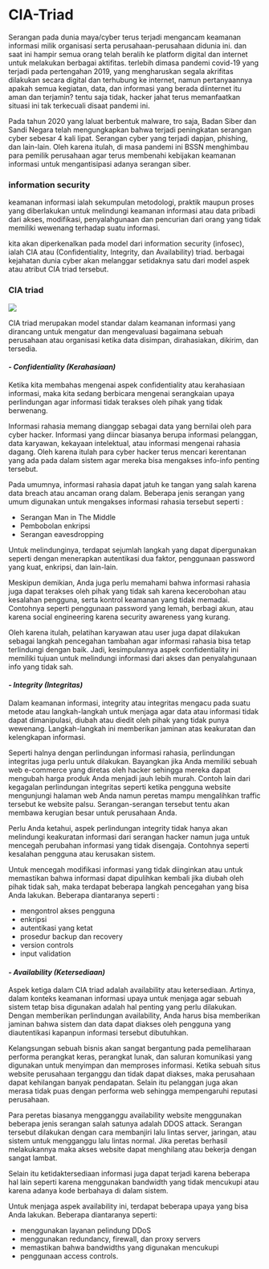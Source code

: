 # CIA-Triad
Serangan pada dunia maya/cyber terus terjadi mengancam keamanan informasi milik organisasi serta perusahaan-perusahaan didunia ini. dan saat ini hampir semua orang telah beralih ke platform digital dan internet untuk melakukan berbagai aktifitas. terlebih dimasa pandemi covid-19 yang terjadi pada pertengahan 2019, yang mengharuskan segala akrifitas dilakukan secara digital dan terhubung ke internet, namun pertanyaannya apakah semua kegiatan, data, dan informasi yang berada diinternet itu aman dan terjamin? tentu saja tidak, hacker jahat terus memanfaatkan situasi ini tak terkecuali disaat pandemi ini.

Pada tahun 2020 yang laluat berbentuk malware, tro saja, Badan Siber dan Sandi Negara telah mengungkapkan bahwa terjadi peningkatan serangan cyber sebesar 4 kali lipat. Serangan cyber yang terjadi dapjan, phishing, dan lain-lain. Oleh karena itulah, di masa pandemi ini BSSN menghimbau para pemilik perusahaan agar terus membenahi kebijakan keamanan informasi untuk mengantisipasi adanya serangan siber.

### information security

keamanan informasi ialah sekumpulan metodologi, praktik maupun proses yang diberlakukan untuk melindungi keamanan informasi atau data pribadi dari akses, modifikasi, penyalahgunaan dan pencurian dari orang yang tidak memiliki wewenang terhadap suatu informasi.

kita akan diperkenalkan pada model dari information security (infosec), ialah CIA atau (Confidentiality, Integrity, dan Availability) triad. berbagai kejahatan dunia cyber akan melanggar setidaknya satu dari model aspek atau atribut CIA triad tersebut.

### CIA triad

![](https://logique.s3.ap-southeast-1.amazonaws.com/2021/02/CIA-triad.jpg)

CIA triad merupakan model standar dalam keamanan informasi yang dirancang untuk mengatur dan mengevaluasi bagaimana sebuah perusahaan atau organisasi ketika data disimpan, dirahasiakan, dikirim, dan tersedia.

#### *- Confidentiality (Kerahasiaan)*

Ketika kita membahas mengenai aspek confidentiality atau kerahasiaan informasi, maka kita sedang berbicara mengenai serangkaian upaya perlindungan agar informasi tidak terakses oleh pihak yang tidak berwenang.

Informasi rahasia memang dianggap sebagai data yang bernilai oleh para cyber hacker. Informasi yang diincar biasanya berupa informasi pelanggan, data karyawan, kekayaan intelektual, atau informasi mengenai rahasia dagang. Oleh karena itulah para cyber hacker terus mencari kerentanan yang ada pada dalam sistem agar mereka bisa mengakses info-info penting tersebut.

Pada umumnya, informasi rahasia dapat jatuh ke tangan yang salah karena data breach atau ancaman orang dalam. Beberapa jenis serangan yang umum digunakan untuk mengakses informasi rahasia tersebut seperti :

- Serangan Man in The Middle
- Pembobolan enkripsi
- Serangan eavesdropping

Untuk melindunginya, terdapat sejumlah langkah yang dapat dipergunakan seperti dengan menerapkan autentikasi dua faktor, penggunaan password yang kuat, enkripsi, dan lain-lain. 

Meskipun demikian, Anda juga perlu memahami bahwa informasi rahasia juga dapat terakses oleh pihak yang tidak sah karena kecerobohan atau kesalahan pengguna, serta kontrol keamanan yang tidak memadai. Contohnya seperti penggunaan password yang lemah, berbagi akun, atau karena social engineering karena security awareness yang kurang. 

Oleh karena itulah, pelatihan karyawan atau user juga dapat dilakukan sebagai langkah pencegahan tambahan agar informasi rahasia bisa tetap terlindungi dengan baik. Jadi, kesimpulannya aspek confidentiality ini memiliki tujuan untuk melindungi informasi dari akses dan penyalahgunaan info yang tidak sah.

#### *- Integrity (Integritas)*

Dalam keamanan informasi, integrity atau integritas mengacu pada suatu metode atau langkah-langkah untuk menjaga agar data atau informasi tidak dapat dimanipulasi, diubah atau diedit oleh pihak yang tidak punya wewenang. Langkah-langkah ini memberikan jaminan atas keakuratan dan kelengkapan informasi.

Seperti halnya dengan perlindungan informasi rahasia, perlindungan integritas juga perlu untuk dilakukan. Bayangkan jika Anda memiliki sebuah web e-commerce yang diretas oleh hacker sehingga mereka dapat mengubah harga produk Anda menjadi jauh lebih murah. Contoh lain dari kegagalan perlindungan integritas seperti ketika pengguna website mengunjungi halaman web Anda namun peretas mampu mengalihkan traffic tersebut ke website palsu. Serangan-serangan tersebut tentu akan membawa kerugian besar untuk perusahaan Anda.

Perlu Anda ketahui, aspek perlindungan integrity tidak hanya akan melindungi keakuratan informasi dari serangan hacker namun juga untuk mencegah perubahan informasi yang tidak disengaja. Contohnya seperti kesalahan pengguna atau kerusakan sistem.

Untuk mencegah modifikasi informasi yang tidak diinginkan atau untuk memastikan bahwa informasi dapat dipulihkan kembali jika diubah oleh pihak tidak sah, maka terdapat beberapa langkah pencegahan yang bisa Anda lakukan. Beberapa diantaranya seperti :

- mengontrol akses pengguna
- enkripsi
- autentikasi yang ketat
- prosedur backup dan recovery
- version controls
- input validation

#### *- Availability (Ketersediaan)*

Aspek ketiga dalam CIA triad adalah availability atau ketersediaan. Artinya, dalam konteks keamanan informasi upaya untuk menjaga agar sebuah sistem tetap bisa digunakan adalah hal penting yang perlu dilakukan. Dengan memberikan perlindungan availability, Anda harus bisa memberikan jaminan bahwa sistem dan data dapat diakses oleh pengguna yang diautentikasi kapanpun informasi tersebut dibutuhkan.

Kelangsungan sebuah bisnis akan sangat bergantung pada pemeliharaan performa perangkat keras, perangkat lunak, dan saluran komunikasi yang digunakan untuk menyimpan dan memproses informasi. Ketika sebuah situs website perusahaan terganggu dan tidak dapat diakses, maka perusahaan dapat kehilangan banyak pendapatan. Selain itu pelanggan juga akan merasa tidak puas dengan performa web sehingga mempengaruhi reputasi perusahaan.

Para peretas biasanya mengganggu availability website menggunakan beberapa jenis serangan salah satunya adalah DDOS attack. Serangan tersebut dilakukan dengan cara membanjiri lalu lintas server, jaringan, atau sistem untuk mengganggu lalu lintas normal. Jika peretas berhasil melakukannya maka akses website dapat menghilang atau bekerja dengan sangat lambat.

Selain itu ketidaktersediaan informasi juga dapat terjadi karena beberapa hal lain seperti karena menggunakan bandwidth yang tidak mencukupi atau karena adanya kode berbahaya di dalam sistem.

Untuk menjaga aspek availability ini, terdapat beberapa upaya yang bisa Anda lakukan. Beberapa diantaranya seperti:

- menggunakan layanan pelindung DDoS
- menggunakan redundancy, firewall, dan proxy servers
- memastikan bahwa bandwidths yang digunakan mencukupi
- penggunaan access controls. 

